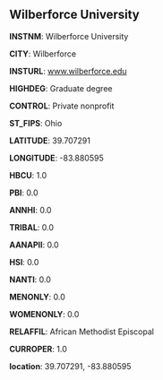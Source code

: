 
Wilberforce University
---
**INSTNM**: Wilberforce University

**CITY**: Wilberforce

**INSTURL**: www.wilberforce.edu

**HIGHDEG**: Graduate degree

**CONTROL**: Private nonprofit

**ST_FIPS**: Ohio

**LATITUDE**: 39.707291

**LONGITUDE**: -83.880595

**HBCU**: 1.0

**PBI**: 0.0

**ANNHI**: 0.0

**TRIBAL**: 0.0

**AANAPII**: 0.0

**HSI**: 0.0

**NANTI**: 0.0

**MENONLY**: 0.0

**WOMENONLY**: 0.0

**RELAFFIL**: African Methodist Episcopal

**CURROPER**: 1.0

**location**: 39.707291, -83.880595